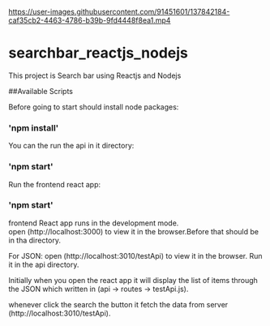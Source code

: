 

https://user-images.githubusercontent.com/91451601/137842184-caf35cb2-4463-4786-b39b-9fd4448f8ea1.mp4

# searchbar_reactjs_nodejs

This project is Search bar using Reactjs and Nodejs

##Available Scripts

Before going to start should install node packages:

### 'npm install'

You can the run the api in it directory:

### 'npm start'

Run the frontend react app:

### 'npm start'

frontend React app runs in the development mode.\
open (http://localhost:3000) to view it in the browser.Before that should be in tha directory.

For JSON:
open (http://localhost:3010/testApi) to view it in the browser. Run it in the api directory.

Initially when you open the react app it will display the list of items through the JSON
which written in (api -> routes -> testApi.js).

whenever click the search the button it fetch the data from server (http://localhost:3010/testApi).

